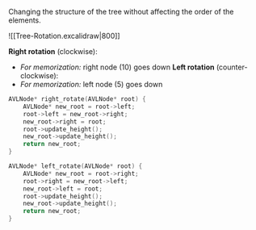 Changing the structure of the tree without affecting the order of the elements.

![[Tree-Rotation.excalidraw|800]]

**Right rotation** (clockwise):
- *For memorization:* right node $(10)$ goes down
**Left rotation** (counter-clockwise):
- *For memorization:* left node $(5)$ goes down

```cpp 
AVLNode* right_rotate(AVLNode* root) {
    AVLNode* new_root = root->left;
    root->left = new_root->right;
    new_root->right = root;
    root->update_height();
    new_root->update_height();
    return new_root;
}

AVLNode* left_rotate(AVLNode* root) {
    AVLNode* new_root = root->right;
    root->right = new_root->left;
    new_root->left = root;
    root->update_height();
    new_root->update_height();
    return new_root;
}
```
